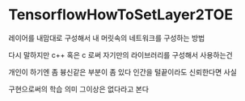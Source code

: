 # TensorflowHowToSetLayer2TOE

레이어를 내맘대로 구성해서 내 머릿속의 네트워크를 구성하는 방법 

다시 말하지만 c++ 혹은 c 로써 자기만의 라이브러리를 구성해서 사용하는건 

개인이 하기엔 좀 븅신같은 부분이 좀 있다 인간을 털끝이라도 신뢰한다면 사실 

구현으로써의 학습 의미 그이상은 없다라고 본다
